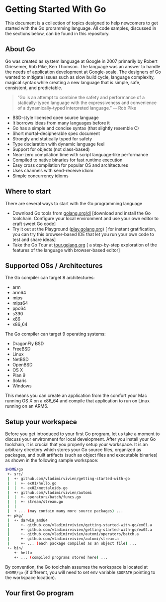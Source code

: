 # Getting Started With Go 
This document is a collection of topics designed to help newcomers to get started with the Go proramming language.  All code samples, discussed in the sections below, can be found in this repository.

## About Go
Go was created as system language at Google in 2007 primarily by Robert Griesemer, Rob Pike, Ken Thomson.  The language was an answer to handle the needs of application development at Google-scale. The designers of Go wanted to mitigate issues such as slow build cycle, language complexity, magical syntax while creating a new language that is simple, safe, consistent, and predictable. 

> “Go is an attempt to combine the safety and performance of a statically-typed language with the expressiveness and convenience of a dynamically-typed interpreted language.” -- Rob Pike

- BSD-style licensed open source language
- It borrows ideas from many languages before it
- Go has a simple and concise syntax (that slightly resemble C)
- Short mortal-decipherable spec document
- Strongly and statically typed for safety
- Type declaration with dynamic language feel
- Support for objects (not class-based)
- Near-zero compilation time with script language-like performance
- Compiled to native binaries for fast runtime execution
- Easy cross compilation for popular OS and architectures
- Uses channels with send-receive idiom
- Simple concurrency idioms

## Where to start
There are several ways to start with the Go programming language

- Download Go tools from [golang.org/dl](https://golang.org/dl/) [download and install the Go toolchain.  Configure your local environment and use your own editor to craft sweet Go code]
- Try it out at the Playground ([play.golang.org](https://play.golang.org)) [ for instant gratification, you can try this browser-based IDE that let you run your own code to test and share ideas]
- Take the Go Tour at [tour.golang.org](https://tour.golang.org) [ a step-by-step exploration of the features of the language with browser-based editor]

## Supported OSs / Architectures
The Go compiler can target 8 architectures: 

- arm
- arm64
- mips
- mips64
- ppc64
- s390
- x86
- x86_64

The Go compiler can target 9 operating systems:

- DragonFly BSD
- FreeBSD
- Linux
- NetBSD
- OpenBSD
- OS X
- Plan 9
- Solaris
- Windows

This means you can create an application from the comfort your Mac running OS X on a x86_64 and compile that application to run on Linux running on an ARM6. 

## Setup your workspace
Before you get introduced to your first Go program, let us take a moment to discuss your environment for local development.  After you install your Go toolchain, it is crucial that you properly setup your workspace.  It is an arbitrary directory which stores your Go source files, organized as packages, and built artifacts (such as object files and executable binaries) as shown in the following sample workspace:
```bash
$HOME/go
 +- src/
 |  +- github.com/vladimirvivien/getting-started-with-go
 |  |  +- ex01/hello.go 
 |  |  +- ex02/mettaloids.go
 |  +- github.com/vladimirvivien/automi
 |  |  +- operators/batch/funcs.go
 |  |  +- stream/stream.go
 |  |
 |  + ... (may contain many more source packages) ...
 +- pkg/
 |  +- darwin_amd64
 |     +- github.com/vladimirvivien/getting-started-with-go/ex01.a
 |     +- github.com/vladimirvivien/getting-started-with-go/ex02.a
 |     +- github.com/vladimirvivien/automi/operators/batch.a
 |     +- github.com/vladimirvivien/automi/stream.a
 |     +- ... (each package compiled as an object file) ...
 +- bin/
    +- hello
    +- ... (compiled programs stored here) ...
```
By convention, the Go toolchain assumes the workspace is located at `$HOME/go` (if different, you will need to set env variable `$GOPATH` pointing to the workspace location).

## Your first Go program
